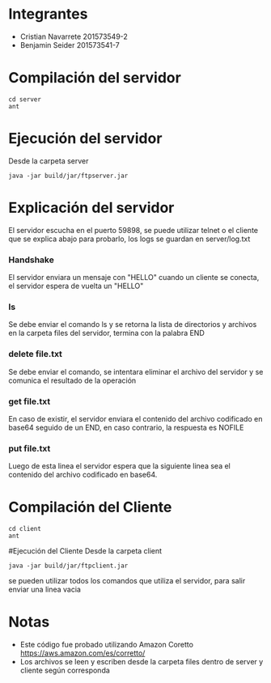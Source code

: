 # Integrantes

- Cristian Navarrete 201573549-2
- Benjamin Seider 201573541-7

# Compilación del servidor

    cd server
    ant

# Ejecución del servidor

Desde la carpeta server

    java -jar build/jar/ftpserver.jar

# Explicación del servidor

El servidor escucha en el puerto 59898, se puede utilizar telnet o el cliente que se explica abajo para probarlo, los logs se guardan en server/log.txt

### Handshake

El servidor enviara un mensaje con "HELLO" cuando un cliente se conecta, el servidor espera de vuelta un "HELLO"

### ls

Se debe enviar el comando ls y se retorna la lista de directorios y archivos en la carpeta files del servidor, termina con la palabra END

### delete file.txt

Se debe enviar el comando, se intentara eliminar el archivo del servidor y se comunica el resultado de la operación

### get file.txt

En caso de existir, el servidor enviara el contenido del archivo codificado en base64 seguido de un END, en caso contrario, la respuesta es NOFILE

### put file.txt

Luego de esta linea el servidor espera que la siguiente linea sea el contenido del archivo codificado en base64.

# Compilación del Cliente

    cd client
    ant

#Ejecución del Cliente
Desde la carpeta client

    java -jar build/jar/ftpclient.jar

se pueden utilizar todos los comandos que utiliza el servidor, para salir enviar una linea vacia

# Notas

- Este código fue probado utilizando Amazon Coretto https://aws.amazon.com/es/corretto/
- Los archivos se leen y escriben desde la carpeta files dentro de server y cliente según corresponda
